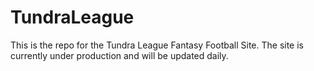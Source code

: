 # TundraLeague
This is the repo for the Tundra League Fantasy Football Site. The site is currently under production and will be updated daily. 
